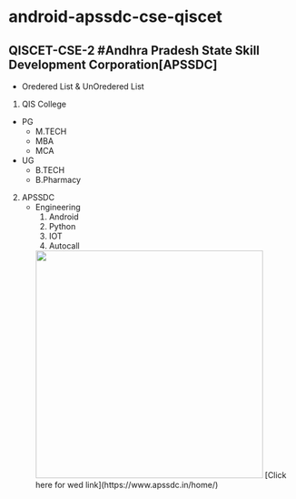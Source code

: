 # android-apssdc-cse-qiscet
QISCET-CSE-2
#Andhra Pradesh State Skill Development Corporation[APSSDC]
-----------------------------------------------------------------
* Oredered List & UnOredered List
1. QIS College
  * PG
    * M.TECH
    * MBA
    * MCA
  * UG
    * B.TECH
    *  B.Pharmacy
2. APSSDC
   * Engineering
      1. Android
      2. Python
      3. IOT
      4. Autocall 
     <img src="https://www.apssdc.in/home/images/apssdc_final.png" width=400>
     [Click here for wed link](https://www.apssdc.in/home/)
